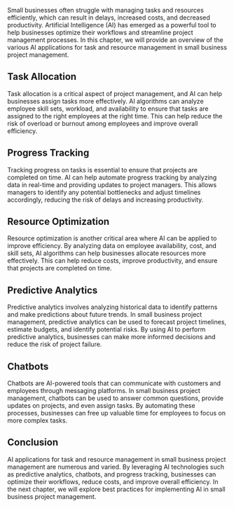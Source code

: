 
Small businesses often struggle with managing tasks and resources efficiently, which can result in delays, increased costs, and decreased productivity. Artificial Intelligence (AI) has emerged as a powerful tool to help businesses optimize their workflows and streamline project management processes. In this chapter, we will provide an overview of the various AI applications for task and resource management in small business project management.

Task Allocation
---------------

Task allocation is a critical aspect of project management, and AI can help businesses assign tasks more effectively. AI algorithms can analyze employee skill sets, workload, and availability to ensure that tasks are assigned to the right employees at the right time. This can help reduce the risk of overload or burnout among employees and improve overall efficiency.

Progress Tracking
-----------------

Tracking progress on tasks is essential to ensure that projects are completed on time. AI can help automate progress tracking by analyzing data in real-time and providing updates to project managers. This allows managers to identify any potential bottlenecks and adjust timelines accordingly, reducing the risk of delays and increasing productivity.

Resource Optimization
---------------------

Resource optimization is another critical area where AI can be applied to improve efficiency. By analyzing data on employee availability, cost, and skill sets, AI algorithms can help businesses allocate resources more effectively. This can help reduce costs, improve productivity, and ensure that projects are completed on time.

Predictive Analytics
--------------------

Predictive analytics involves analyzing historical data to identify patterns and make predictions about future trends. In small business project management, predictive analytics can be used to forecast project timelines, estimate budgets, and identify potential risks. By using AI to perform predictive analytics, businesses can make more informed decisions and reduce the risk of project failure.

Chatbots
--------

Chatbots are AI-powered tools that can communicate with customers and employees through messaging platforms. In small business project management, chatbots can be used to answer common questions, provide updates on projects, and even assign tasks. By automating these processes, businesses can free up valuable time for employees to focus on more complex tasks.

Conclusion
----------

AI applications for task and resource management in small business project management are numerous and varied. By leveraging AI technologies such as predictive analytics, chatbots, and progress tracking, businesses can optimize their workflows, reduce costs, and improve overall efficiency. In the next chapter, we will explore best practices for implementing AI in small business project management.

